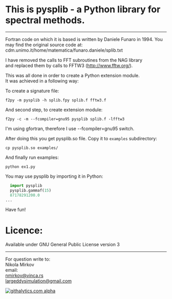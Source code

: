 This is pysplib - a Python library for spectral methods.
=========================================================


--------------
Fortran code on which it is based is written by Daniele Funaro in 1994.
You may find the original source code at:  
cdm.unimo.it/home/matematica/funaro.daniele/splib.txt


I have removed the calls to FFT subroutines from the NAG library  
and replaced them by calls to FFTW3 (http://www.fftw.org/).   
    
This was all done in order to create a Python extension module.   
It was achieved in a following way:  
  
  
To create a signature file: 
``` 
f2py -m pysplib -h splib.fpy splib.f fftw3.f
```  

And second step, to create extension module:  
```
f2py -c -m --fcompiler=gnu95 pysplib splib.f -lfftw3  
```
  
I'm using gfortran, therefore I use --fcompiler=gnu95 switch.  


After doing this you get pysplib.so file. Copy it to ```examples``` subdirectory:  
```
cp pysplib.so examples/
```  
  
And finally run examples:  
```
python ex1.py
```   
  
You may use pysplib by importing it in Python:  

```python
  import pysplib
  pysplib.gammaf(15)
  87178291200.0
...
```
  
Have fun!  
  

# Licence:    
Available under GNU General Public License version 3  
  
  
--------------
For question write to:  
Nikola Mirkov   
email:  
nmirkov@vinca.rs  
largeddysimulation@gmail.com  
  
[![githalytics.com
alpha](https://cruel-carlota.pagodabox.com/3523d5840db5d0347b41d8003e5ceabf
"githalytics.com")](http://githalytics.com/nikola-m/pysplib)  

